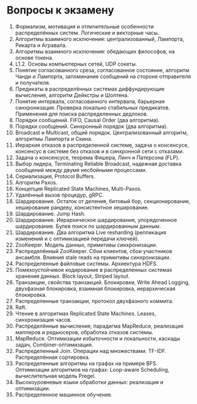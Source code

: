 # Вопросы к экзамену

1. Формализм, мотивация и отличительные особенности распределённых систем. Логические и векторные часы.
2. Алгоритмы взаимного исключения: централизованный, Лампорта, Рикарта и Агравала.
3. Алгоритмы взаимного исключения: обедающих философов, на основе токена.
4. L1.2. Основы компьютерных сетей, UDP сокеты.
5. Понятие согласованного среза, согласованное состояние, алгоритм Чанди и Лампорта, запоминание сообщений на стороне отправителя и получателя.
6. Предикаты в распределённых системах диффундирующие вычисления, алгоритм Дейкстры и Шолтена.
7. Понятие интервала, согласованного интервала, барьерная синхронизация. Проверка локально стабильных предикатов. Применения для поиска распределенных дедлоков. 
8. Порядки сообщений. FIFO, Causal Order (два алгоритма).
9. Порядки сообщений. Синхронный порядок (два алгоритма).
10. Broadcast и Multicast, общий порядок. Централизованный алгоритм, алгоритмы Лампорта и Скина.
11. Иерархия отказов в распределенной системе, задача о консенсусе, консенсус в системе без отказов и в синхронной сети с отказами.
12. Задача о консенсусе, теорема Фишера, Линч и Патерсона (FLP).
13. Выбор лидера, Terminating Reliable Broadcast, надежная доставка сообщений между двумя несбойными процессами.
14. Сериализация, Protocol Buffers.
15. Алгоритм Paxos.
16. Концепция Replicated State Machines, Multi-Paxos.
17. Удалённый вызов процедур, gRPC.
18. Шардирование. Остаток от деления, битовый бор, секционирование, хеширование рандеву, консистентное хеширование.
19. Шардирование. Jump Hash.
20. Шардирование. Иерархическое шардирование, упорядоченное шардирование. Булев поиск по шардированным данным.
21. Шардирование. Два алгоритма Live resharding (репликация изменений и с оптимизацией передачи ключей).
22. ZooKeeper. Модель данных, примитивы синхронизации.
23. Распределённый ZooKeeper. Сбои клиентов, сбои участников ансамбля. Влияния stale reads на примитивы синхронизации.
24. Распределенные файловые системы. Архиектура HDFS.
25. Помехоустойчивое кодирование в распределенных системах хранения данных. Block layout, Striped layout.
26. Транзакции, свойства транзакций. Блокировки, Write Ahead Logging, двухфазная блокировка, взаимная блокировка, иерархическая блокировка.
27. Распределенные транзакции, протокол двухфазного коммита.
28. Raft.
29. Чтение в алгоритмах Replicated State Machines. Leases, синхронизация часов.
30. Распределённые вычисления, парадигма MapReduce, реализация мапперов и редьюсеров, обработка отказов системы.
31. MapReduce. Оптимизации избыточности и локальности, каскады задач, Combiner-оптимизация.
32. Распределенный Join. Операции над множествами. TF-IDF. Распределённая сортировка.
33. Распределенные алгоритмы на графах на примере BFS. Оптимизации алгоритмов на графах: Loop-aware Scheduling, вычислительная модель Pregel.
34. Высокоуровневые языки обработки данных: реализация и оптимизации.
35. Распределенное машинное обучение.
